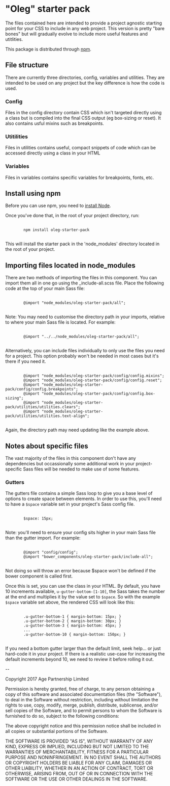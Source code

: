 # "Oleg" starter pack

The files contained here are intended to provide a project agnostic starting point for your CSS to include in any web project. This version is pretty "bare bones" but will gradually evolve to include more useful features and utitlities.

This package is distributed through [npm](https://www.npmjs.com/).

## File structure

There are currently three directories, config, variables and utilities. They are intended to be used on any project but the key difference is how the code is used.

### Config

Files in the config directory contain CSS which isn't targeted directly using a class but is compiled into the final CSS output (eg box-sizing or reset). It also contains usful mixins such as breakpoints.

### Utitilities

Files in utilities contains useful, compact snippets of code which can be accessed directly using a class in your HTML

### Variables

Files in variables contains specific variables for breakpoints, fonts, etc.

## Install using npm

Before you can use npm, you need to [install Node](https://nodejs.org/en/download/).

Once you've done that, in the root of your project directory, run:

<pre>
    <code>
        npm install oleg-starter-pack
    </code>
</pre>

This will install the starter pack in the 'node_modules' directory located in the root of your project.

## Importing files located in node_modules

There are two methods of importing the files in this component. You can import them all in one go using the _include-all.scss file. Place the following code at the top of your main Sass file:

<pre>
    <code>
        @import "node_modules/oleg-starter-pack/all";
    </code>
</pre>

Note: You may need to customise the directory path in your imports, relative to where your main Sass file is located. For example:

<pre>
    <code>
        @import "../../node_modules/oleg-starter-pack/all";
    </code>
</pre>

Alternatively, you can include files individually to only use the files you need for a project. This option probably won't be needed in most cases but it's there if you need it.

<pre>
    <code>
        @import "node_modules/oleg-starter-pack/config/config.mixins";
        @import "node_modules/oleg-starter-pack/config/config.reset";
        @import "node_modules/oleg-starter-pack/config/config.breakpoints";
        @import "node_modules/oleg-starter-pack/config/config.box-sizing";
        @import "node_modules/oleg-starter-pack/utilities/utilities.clears";
        @import "node_modules/oleg-starter-pack/utilities/utilities.text-align";
    </code>
</pre>

Again, the directory path may need updating like the example above.

## Notes about specific files

The vast majority of the files in this component don't have any dependencies but occassionally some additional work in your project-specific Sass files will be needed to make use of some features.

### Gutters

The gutters file contains a simple Sass loop to give you a base level of options to create space between elements. In order to use this, you'll need to have a `$space` variable set in your project's Sass config file.

<pre>
    <code>
        $space: 15px;
    </code>
</pre>

Note: you'll need to ensure your config sits higher in your main Sass file than the gutter import. For example:

<pre>
    <code>
        @import "config/config";
        @import "bower_components/oleg-starter-pack/include-all";
    </code>
</pre>

Not doing so will throw an error because $space won't be defined if the bower component is called first.

Once this is set, you can use the class in your HTML. By default, you have 10 increments available, `u-gutter-bottom-[1-10]`, the Sass takes the number at the end and multiplies it by the value set to `$space`. So with the example `$space` variable set above, the rendered CSS will look like this:

<pre>
    <code>
        .u-gutter-bottom-1 { margin-bottom: 15px; }
        .u-gutter-bottom-2 { margin-bottom: 30px; }
        .u-gutter-bottom-3 { margin-bottom: 45px; }
        ...
        .u-gutter-bottom-10 { margin-bottom: 150px; }
    </code>
</pre>

If you need a bottom gutter larger than the default limit, seek help... or just hard-code it in your project. If there is a realistic use-case for increasing the default increments beyond 10, we need to review it before rolling it out.


--

Copyright 2017 Age Partnership Limited

Permission is hereby granted, free of charge, to any person obtaining a copy of this software and associated documentation files (the "Software"), to deal in the Software without restriction, including without limitation the rights to use, copy, modify, merge, publish, distribute, sublicense, and/or sell copies of the Software, and to permit persons to whom the Software is furnished to do so, subject to the following conditions:

The above copyright notice and this permission notice shall be included in all copies or substantial portions of the Software.

THE SOFTWARE IS PROVIDED "AS IS", WITHOUT WARRANTY OF ANY KIND, EXPRESS OR IMPLIED, INCLUDING BUT NOT LIMITED TO THE WARRANTIES OF MERCHANTABILITY, FITNESS FOR A PARTICULAR PURPOSE AND NONINFRINGEMENT. IN NO EVENT SHALL THE AUTHORS OR COPYRIGHT HOLDERS BE LIABLE FOR ANY CLAIM, DAMAGES OR OTHER LIABILITY, WHETHER IN AN ACTION OF CONTRACT, TORT OR OTHERWISE, ARISING FROM, OUT OF OR IN CONNECTION WITH THE SOFTWARE OR THE USE OR OTHER DEALINGS IN THE SOFTWARE.
